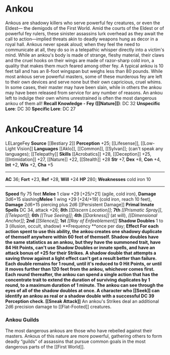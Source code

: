 ﻿---
ac: '36'
alignment: LE
all_resistance: null
burrow_speed: null
charisma: '+5'
climb_speed: null
constitution: '+4'
creature_ability:
- Shadow Doubles
- Sneak Attack
creature_family: null
description: "Ankous are shadowy killers who serve powerful fey creatures, or even\
  \ the Eldest\u2014 the demigods of the First World. Amid the courts of the Eldest\
  \ or of powerful fey rulers, these sinister assassins lurk overhead as they await\
  \ the call to action\u2014implied threats akin to deadly weapons hung as decor in\
  \ a royal hall. Ankous never speak aloud; when they feel the need to communicate\
  \ at all, they do so in a telepathic whisper directly into a victim's mind. While\
  \ an ankou's body is made of strange, fleshy material, their claws and the cruel\
  \ hooks on their wings are made of razor-sharp cold iron, a quality that makes them\
  \ much feared among other fey. A typical ankou is 10 feet tall and has an 8-foot\
  \ wingspan but weighs less than 80 pounds.<br/><br/>While most ankous serve powerful\
  \ masters, some of these murderous fey are left to their own devices and serve none\
  \ but their own capricious, cruel whims. In some cases, their master may have been\
  \ slain, while in others the ankou may have been released from service for any number\
  \ of reasons. An ankou left to indulge their own whims unrestrained is often the\
  \ most dangerous ankou of them all!<br/><br/><b><u>Recall Knowledge - Fey</u> (\
  \ [[DATABASE/skill/Nature|Nature]] )</b>: DC 32<br/><b><u>Unspecific Lore</u></b>:\
  \ DC 30<br/><b><u>Specific Lore</u></b>: DC 27"
dexterity: '+8'
element: null
fly_speed: '75'
fortitude: '+23'
hardness: null
hp: '280'
id: '547'
immunity: null
intelligence: '+2'
land_speed: null
language:
- '[[DATABASE/language/Aklo|Aklo]]'
- '[[DATABASE/language/Common|Common]]'
- '[[DATABASE/language/Sylvan|Sylvan]] ; (can''t speak anylanguages); [[DATABASE/monsterability/Telepathy|telepathy
  100 feet]]'
level: '14'
max_speed: '75'
name: Ankou
perception: '+25'
rarity: Common
reflex: '+28'
resistance: null
rus_type_level: null
school: null
sense:
- '[[DATABASE/monsterability/Lifesense|lifesense 120 feet]]'
- '[[DATABASE/monsterability/Low-Light Vision|low-light vision]]'
size: Large
skill:
- '[[DATABASE/skill/Acrobatics|Acrobatics]] +28'
- '[[DATABASE/skill/Deception|Deception]] +25'
- '[[DATABASE/skill/Intimidation|Intimidation]] +27'
- '[[DATABASE/skill/Nature|Nature]] +22'
- '[[DATABASE/skill/Stealth|Stealth]] +28'
source: '[[DATABASE/source/Bestiary 2|Bestiary 2]]'
speed:
- fly 75 feet
spell:
- '[[DATABASE/spell/Darkness|Darkness]]'
- '[[DATABASE/spell/Dimensional Anchor|DimensionalAnchor]]'
- '[[DATABASE/spell/Discern Location|Discern Location]]'
- '[[DATABASE/spell/Prismatic Spray|Prismatic Spray]]'
- '[[DATABASE/spell/Ray of Enfeeblement|Ray of Enfeeblement]]'
- '[[DATABASE/spell/Silence|Silence]]'
- '[[DATABASE/spell/Teleport|Teleport]]'
- '[[DATABASE/spell/True Seeing|TrueSeeing]]'
strength: '+7'
strength_req: '7'
strongest_save:
- Reflex
swim_speed: null
trait:
- '[[DATABASE/trait/Fey|Fey]]'
type: Creature
vision: Low-light vision
weakest_save:
- Fortitude
weakness:
- cold iron 10
will: '+24'
wisdom: '+2'

---
# Ankou

Ankous are shadowy killers who serve powerful fey creatures, or even the Eldest— the demigods of the First World. Amid the courts of the Eldest or of powerful fey rulers, these sinister assassins lurk overhead as they await the call to action—implied threats akin to deadly weapons hung as decor in a royal hall. Ankous never speak aloud; when they feel the need to communicate at all, they do so in a telepathic whisper directly into a victim's mind. While an ankou's body is made of strange, fleshy material, their claws and the cruel hooks on their wings are made of razor-sharp cold iron, a quality that makes them much feared among other fey. A typical ankou is 10 feet tall and has an 8-foot wingspan but weighs less than 80 pounds.
While most ankous serve powerful masters, some of these murderous fey are left to their own devices and serve none but their own capricious, cruel whims. In some cases, their master may have been slain, while in others the ankou may have been released from service for any number of reasons. An ankou left to indulge their own whims unrestrained is often the most dangerous ankou of them all!
**Recall Knowledge - Fey ([[Nature]])**: DC 32
**Unspecific Lore**: DC 30
**Specific Lore**: DC 27

# Ankou<span class="item-type">Creature 14</span>

<span class="trait-alignment item-trait">LE</span><span class="trait-size item-trait">Large</span><span class="item-trait">Fey</span>
**Source** [[Bestiary 2]] 
**Perception** +25; [[Lifesense]], [[Low-Light Vision]]
**Languages** [[Aklo]], [[Common]], [[Sylvan]]; (can't speak any languages); [[Telepathy]]
**Skills** [[Acrobatics]] +28, [[Deception]] +25, [[Intimidation]] +27, [[Nature]] +22, [[Stealth]] +28
**Str** +7, **Dex** +8, **Con** +4, **Int** +2, **Wis** +2, **Cha** +5

---
**AC** 36; **Fort** +23, **Ref** +28, **Will** +24
**HP** 280; **Weaknesses** cold iron 10

---
**Speed** fly 75 feet
<span class="in-box-ability">**Melee** <span class="action-icon">1</span> claw +29 [+25/+21] (agile, cold iron), **Damage** 3d6+15 slashing</span><span class="in-box-ability">**Melee** <span class="action-icon">1</span> wing +29 [+24/+19] (cold iron, reach 10 feet), **Damage** 2d6+15 piercing plus 2d6 [[Persistent Damage]] </span>**Primal Innate Spells** DC 34, attack +26; **8th** _[[Discern Location]]_; **7th** _[[Prismatic Spray]]_, _[[Teleport]]_; **6th** _[[True Seeing]]_; **4th** _[[Darkness]]_ (at will), _[[Dimensional Anchor]]_; **2nd** _[[Silence]]_; **1st** _[[Ray of Enfeeblement]]_
<span class="in-box-ability">**Shadow Doubles** <span class="action-icon">1</span> to <span class="action-icon">3</span> (illusion, occult, shadow) **Frequency **once per day; **Effect **For each action spent to use this ability, the ankou creates one shadowy duplicate of themself anywhere within 60 feet of themself. Shadow doubles have the same statistics as an ankou, but they have the summoned trait, have 84 Hit Points, can't use Shadow Doubles or innate spells, and have an attack bonus of +25 for their Strikes. A shadow double that attempts a saving throw against a light effect can't get a result better than failure. Each double remains for 1 round, until it's reduced to 0 Hit Points, or until it moves further than 120 feet from the ankou, whichever comes first. Each round thereafter, the ankou can spend a single action that has the concentrate trait to extend the duration of surviving duplicates by 1 round, to a maximum duration of 1 minute. The ankou can see through the eyes of all of the shadow doubles at once. A character who [[Seek]] can identify an ankou as real or a shadow double with a successful DC 39 Perception check. </span><span class="in-box-ability">**[[Sneak Attack]]** An ankou's Strikes deal an additional 2d6 precision damage to [[Flat-Footed]] creatures.</span>

###  Ankou Guilds

The most dangerous ankous are those who have rebelled against their masters. Ankous of this nature are more powerful, gathering others to form deadly “guilds” of assassins that pursue common goals in the most dangerous parts of the [[First World]].